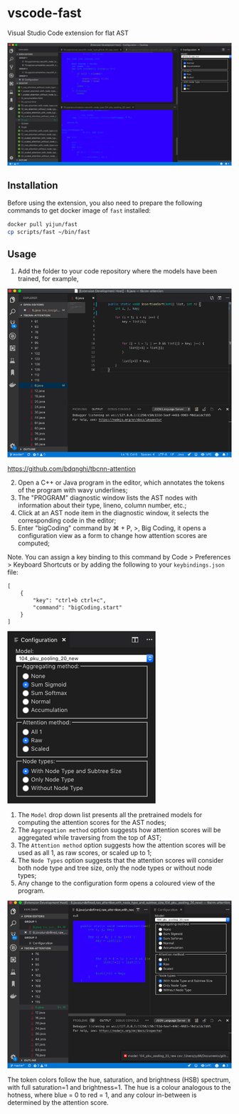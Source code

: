 # vscode-fast
Visual Studio Code extension for flat AST

![Screenshot](example.png)

## Installation
Before using the extension, you also need to prepare the following commands to get docker image of `fast` installed:
```bash
docker pull yijun/fast
cp scripts/fast ~/bin/fast
```

## Usage
1. Add the folder to your code repository where the models have been trained, for example,

![Initial IDE](init.png)

https://github.com/bdqnghi/tbcnn-attention

2. Open a C++ or Java program in the editor, which annotates the tokens of the program with wavy underlines;
3. The "PROGRAM" diagnostic window lists the AST nodes with information about their type, lineno, column number, etc.;
4. Click at an AST node item in the diagnostic window, it selects the corresponding code in the editor;
5. Enter "bigCoding" command by ⌘ + P, >, Big Coding, it opens a configuration view as a form to change how attention scores are computed;

Note. You can assign a key binding to this command by Code > Preferences > Keyboard Shortcuts
or by adding the following to your `keybindings.json` file:
```
[
    {
        "key": "ctrl+b ctrl+c",
        "command": "bigCoding.start"
    }
]
```

![Configuration Window](config.png)

   1. The `Model` drop down list presents all the pretrained models for computing the attention scores for the AST nodes;
   2. The `Aggregation method` option suggests how attention scores will be aggregated while traversing from the top of AST;
   3. The `Attention method` option suggests how the attention scores will be used as all 1, as raw scores, or scaled up to 1;
   4. The `Node Types` option suggests that the attention scores will consider both node type and tree size, only the node types or without node types;
6. Any change to the configuration form opens a coloured view of the program. 

![HSB Colour View](view.png)

   The token colors follow the hue, saturation, and brightness (HSB) spectrum, with full saturation=1 and brightness=1. The hue is a colour analogous to the hotness, where blue = 0 to red = 1, and any colour in-between is determined by the attention score. 
